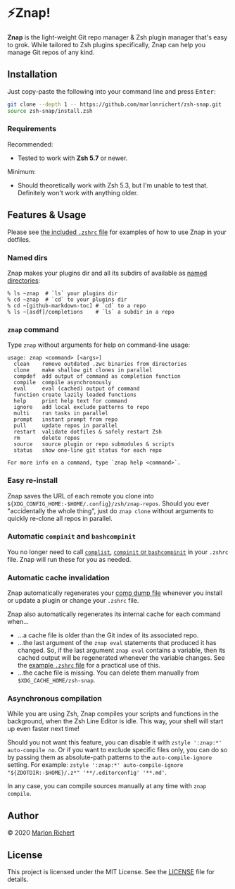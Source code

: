 # ⚡️Znap!
**Znap** is the light-weight Git repo manager & Zsh plugin manager that's easy to grok. While
tailored to Zsh plugins specifically, Znap can help you manage Git repos of any kind.

## Installation
Just copy-paste the following into your command line and press <kbd>Enter</kbd>:
```zsh
git clone --depth 1 -- https://github.com/marlonrichert/zsh-snap.git
source zsh-snap/install.zsh
```

### Requirements
Recommended:
* Tested to work with **Zsh 5.7** or newer.

Minimum:
* Should theoretically work with Zsh 5.3, but I'm unable to test that. Definitely won't work with
  anything older.

## Features & Usage
Please see [the included `.zshrc` file](.zshrc) for examples of how to use Znap in your dotfiles.

### Named dirs
Znap makes your plugins dir and all its subdirs of available as [named
directories](http://zsh.sourceforge.net/Doc/Release/Expansion.html#Filename-Expansion):
```
% ls ~znap  # `ls` your plugins dir
% cd ~znap  # `cd` to your plugins dir
% cd ~[github-markdown-toc] # `cd` to a repo
% ls ~[asdf]/completions    # `ls` a subdir in a repo
```

### `znap` command
Type `znap` without arguments for help on command-line usage:
```
usage: znap <command> [<args>]
  clean    remove outdated .zwc binaries from directories
  clone    make shallow git clones in parallel
  compdef  add output of command as completion function
  compile  compile asynchronously
  eval     eval (cached) output of command
  function create lazily loaded functions
  help     print help text for command
  ignore   add local exclude patterns to repo
  multi    run tasks in parallel
  prompt   instant prompt from repo
  pull     update repos in parallel
  restart  validate dotfiles & safely restart Zsh
  rm       delete repos
  source   source plugin or repo submodules & scripts
  status   show one-line git status for each repo

For more info on a command, type `znap help <command>`.

```

### Easy re-install
Znap saves the URL of each remote you clone into
`${XDG_CONFIG_HOME:-$HOME/.config}/zsh/znap-repos`. Should you ever "accidentally the whole thing",
just do `znap clone` without arguments to quickly re-clone all repos in parallel.

### Automatic `compinit` and `bashcompinit`
You no longer need to call
[`complist`](http://zsh.sourceforge.net/Doc/Release/Zsh-Modules.html#The-zsh_002fcomplist-Module),
[`compinit` or
`bashcompinit`](http://zsh.sourceforge.net/Doc/Release/Completion-System.html#Initialization) in
your `.zshrc` file. Znap will run these for you as needed.

### Automatic cache invalidation
Znap automatically regenerates your [comp dump
file](http://zsh.sourceforge.net/Doc/Release/Completion-System.html#Use-of-compinit) whenever you
install or update a plugin or change your `.zshrc` file.

Znap also automatically regenerates its internal cache for each command when…
* …a cache file is older than the Git index of its associated repo.
* …the last argument of the `znap eval` statements that produced it has changed. So, if the last
  argument `znap eval` contains a variable, then its cached output will be regenerated whenever the
  variable changes. See the [example `.zshrc` file](.zshrc) for a practical use of this.
* …the cache file is missing. You can delete them manually from `$XDG_CACHE_HOME/zsh-snap`.

### Asynchronous compilation
While you are using Zsh, Znap compiles your scripts and functions in the background, when the Zsh
Line Editor is idle. This way, your shell will start up even faster next time!

Should you not want this feature, you can disable it with `zstyle ':znap:*' auto-compile no`. Or if
you want to exclude specific files only, you can do so by passing them as absolute-path patterns to
the `auto-compile-ignore` setting. For example:
`zstyle ':znap:*' auto-compile-ignore "${ZDOTDIR:-$HOME}/.z*" '**/.editorconfig' '**.md'`.

In any case, you can compile sources manually at any time with `znap compile`.

## Author
© 2020 [Marlon Richert](https://github.com/marlonrichert)

## License
This project is licensed under the MIT License. See the
[LICENSE](LICENSE) file for details.
